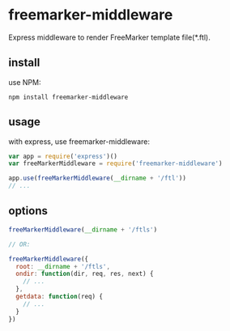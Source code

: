 # freemarker-middleware

Express middleware to render FreeMarker template file(*.ftl).

## install

use NPM:

```
npm install freemarker-middleware
```

## usage

with express, use freemarker-middleware:

```javascript
var app = require('express')()
var freeMarkerMiddleware = require('freemarker-middleware')

app.use(freeMarkerMiddleware(__dirname + '/ftl'))
// ...
```

## options

```javascript
freeMarkerMiddleware(__dirname + '/ftls')

// OR:

freeMarkerMiddleware({
  root: __dirname + '/ftls',
  ondir: function(dir, req, res, next) {
    // ...
  },
  getdata: function(req) {
    // ...
  }
})
```
